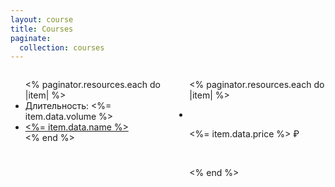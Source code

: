 ```yaml
---
layout: course
title: Courses
paginate: 
  collection: courses
---
```


<div class="columns">
  <div class="column is-11">
    <ul>
      <% paginator.resources.each do |item| %>
        <li>
          Длительность: <%= item.data.volume %>
        </li>
        <li class="title is-5">          
          <a href="<%= item.relative_url %>"><%= item.data.name %></a>
        </li>
      <% end %>
    </ul>
  </div> 
  <div class="column is-1">
    <ul>
      <% paginator.resources.each do |item| %>
        <li>
          <p>&nbsp;</p>
          <p class="has-text-weight-bold"><%= item.data.price %> &#8381;</p>
          <p>&nbsp;</p>
        </li>
      <% end %>  
    </ul>
  </div>  
</div>
